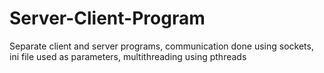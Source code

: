 # Server-Client-Program
Separate client and server programs, communication done using sockets, ini file used as parameters, multithreading using pthreads 
